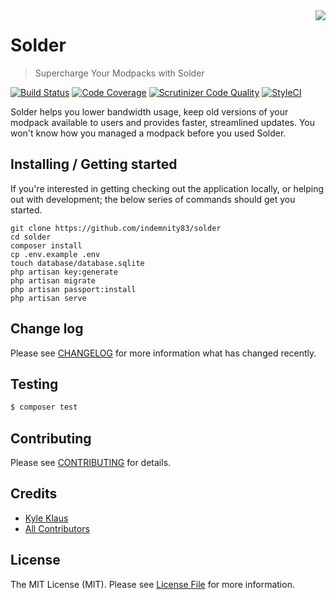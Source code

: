 <img align="right" src="https://raw.githubusercontent.com/TechnicPack/TechnicSolder/master/public/img/500error2.png">

# Solder
> Supercharge Your Modpacks with Solder

[![Build Status](https://travis-ci.org/Indemnity83/solder.svg?branch=master)](https://travis-ci.org/Indemnity83/solder)
[![Code Coverage](https://scrutinizer-ci.com/g/indemnity83/solder/badges/coverage.png?b=master)](https://scrutinizer-ci.com/g/indemnity83/solder/?branch=master)
[![Scrutinizer Code Quality](https://scrutinizer-ci.com/g/indemnity83/solder/badges/quality-score.png?b=master)](https://scrutinizer-ci.com/g/indemnity83/solder/?branch=master)
[![StyleCI](https://styleci.io/repos/32042637/shield?branch=master)](https://styleci.io/repos/32042637)

Solder helps you lower bandwidth usage, keep old versions of your modpack available to users and provides faster, streamlined updates. You won't know how you managed a modpack before you used Solder.

## Installing / Getting started

If you're interested in getting checking out the application locally, or helping out with development; the below series of commands should get you started.

```shell
git clone https://github.com/indemnity83/solder
cd solder
composer install
cp .env.example .env
touch database/database.sqlite
php artisan key:generate
php artisan migrate
php artisan passport:install
php artisan serve
```

## Change log

Please see [CHANGELOG](CHANGELOG.md) for more information what has changed recently.

## Testing

``` bash
$ composer test
```

## Contributing

Please see [CONTRIBUTING](CONTRIBUTING.md) for details.

## Credits

- [Kyle Klaus](https://github.com/indemnity83)
- [All Contributors](../../contributors)

## License

The MIT License (MIT). Please see [License File](LICENSE.md) for more information.
